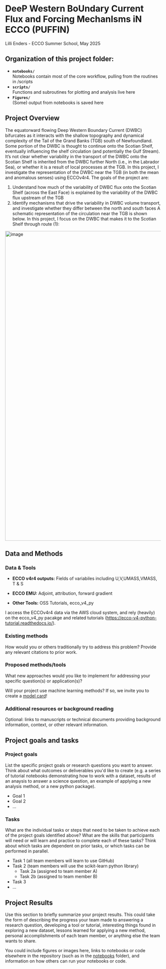 # DeeP Western BoUndary Current Flux and Forcing MechanIsms iN ECCO (PUFFIN)  
Lilli Enders - ECCO Summer School, May 2025

## Organization of this project folder: 
* **`notebooks/`**
<br> Notebooks contain most of the core workflow, pulling from the routines in /scripts 
* **`scripts/`**
<br> Functions and subroutines for plotting and analysis live here 
* **`Figures/`**
<br> (Some) output from notebooks is saved here

## Project Overview

The equatorward flowing Deep Western Boundary Current (DWBC) bifurcates as it interacts with the shallow topography and dynamical complexity of the Tail of the Grand Banks (TGB) south of Newfoundland. Some portion of the DWBC is thought to continue onto the Scotian Shelf, eventually influencing the shelf circulation (and potentially the Gulf Stream). It’s not clear whether variability in the transport of the DWBC onto the Scotian Shelf is inherited from the DWBC further North (i.e., in the Labrador Sea), or whether it is a result of local processes at the TGB. In this project, I investigate the representation of the DWBC near the TGB (in both the mean and anomalous senses) using ECCOv4r4. The goals of the project are: 
  1. Understand how much of the variability of DWBC flux onto the Scotian Shelf (across the East Face) is explained by the variability of the DWBC flux upstream of the TGB
  2. Identify mechanisms that drive the variability in DWBC volume transport, and investigate whether they differ between the north and south faces
A schematic representation of the circulation near the TGB is shown below. In this project, I focus on the DWBC that makes it to the Scotian Shelf through route (1):
<img width="1000" alt="image" src="https://github.com/user-attachments/assets/bb249b29-4c93-4eb8-ad1c-91ad8e434d0c" />

## Data and Methods

### Data & Tools

* **ECCO v4r4 outputs:** Fields of variabiles including U,V,UMASS,VMASS, T & S

* **ECCO EMU:** Adjoint, attribution, forward gradient

* **Other Tools:** OSS Tutorials, ecco_v4_py

I access the ECCOv4r4 data via the AWS cloud system, and rely (heavily) on the ecco_v4_py pacakge and related tutorials (https://ecco-v4-python-tutorial.readthedocs.io/).

### Existing methods

How would you or others traditionally try to address this problem? Provide any relevant citations to prior work.

### Proposed methods/tools

What new approaches would you like to implement for addressing your specific question(s) or application(s)?

Will your project use machine learning methods? If so, we invite you to create a [model card](model-card.md)!

### Additional resources or background reading

Optional: links to manuscripts or technical documents providing background information, context, or other relevant information.

## Project goals and tasks

### Project goals

List the specific project goals or research questions you want to answer. Think about what outcomes or deliverables you'd like to create (e.g. a series of tutorial notebooks demonstrating how to work with a dataset, results of an anaysis to answer a science question, an example of applying a new analysis method, or a new python package).

* Goal 1
* Goal 2
* ...

### Tasks

What are the individual tasks or steps that need to be taken to achieve each of the project goals identified above? What are the skills that participants will need or will learn and practice to complete each of these tasks? Think about which tasks are dependent on prior tasks, or which tasks can be performed in parallel.

* Task 1 (all team members will learn to use GitHub)
* Task 2 (team members will use the scikit-learn python library)
  * Task 2a (assigned to team member A)
  * Task 2b (assigned to team member B)
* Task 3
* ...

## Project Results

Use this section to briefly summarize your project results. This could take the form of describing the progress your team made to answering a research question, developing a tool or tutorial, interesting things found in exploring a new dataset, lessons learned for applying a new method, personal accomplishments of each team member, or anything else the team wants to share.

You could include figures or images here, links to notebooks or code elsewhere in the repository (such as in the [notebooks](notebooks/) folder), and information on how others can run your notebooks or code.
